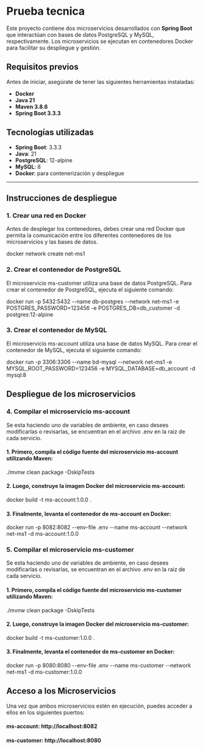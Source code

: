 # Prueba tecnica

Este proyecto contiene dos microservicios desarrollados con **Spring Boot** que interactúan con bases de datos PostgreSQL y MySQL, respectivamente. Los microservicios se ejecutan en contenedores Docker para facilitar su despliegue y gestión.

## Requisitos previos

Antes de iniciar, asegúrate de tener las siguientes herramientas instaladas:

- **Docker**
- **Java 21**
- **Maven 3.8.6**
- **Spring Boot 3.3.3**

## Tecnologías utilizadas

- **Spring Boot**: 3.3.3
- **Java**: 21
- **PostgreSQL**: 12-alpine
- **MySQL**: 8
- **Docker**: para contenerización y despliegue

---

## Instrucciones de despliegue

### 1. Crear una red en Docker

Antes de desplegar los contenedores, debes crear una red Docker que permita la comunicación entre los diferentes contenedores de los microservicios y las bases de datos.

docker network create net-ms1

### 2. Crear el contenedor de PostgreSQL

El microservicio ms-customer utiliza una base de datos PostgreSQL. Para crear el contenedor de PostgreSQL, ejecuta el siguiente comando:

docker run -p 5432:5432 --name db-postgres --network net-ms1 -e POSTGRES_PASSWORD=123456 -e POSTGRES_DB=db_customer -d postgres:12-alpine

### 3. Crear el contenedor de MySQL
El microservicio ms-account utiliza una base de datos MySQL. Para crear el contenedor de MySQL, ejecuta el siguiente comando:

docker run -p 3306:3306 --name bd-mysql --network net-ms1 -e MYSQL_ROOT_PASSWORD=123456 -e MYSQL_DATABASE=db_account -d mysql:8

## Despliegue de los microservicios

### 4. Compilar el microservicio ms-account
Se esta haciendo uno de variables de ambiente, en caso desees modificarlas o revisarlas, se encuentran en el archivo .env en la raiz de cada servicio.

#### 1. Primero, compila el código fuente del microservicio ms-account utilizando Maven:
./mvnw clean package -DskipTests

#### 2. Luego, construye la imagen Docker del microservicio ms-account:
docker build -t ms-account:1.0.0 .

#### 3. Finalmente, levanta el contenedor de ms-account en Docker:
docker run -p 8082:8082 --env-file .env --name ms-account --network net-ms1 -d ms-account:1.0.0

### 5. Compilar el microservicio ms-customer
Se esta haciendo uno de variables de ambiente, en caso desees modificarlas o revisarlas, se encuentran en el archivo .env en la raiz de cada servicio.

#### 1. Primero, compila el código fuente del microservicio ms-customer utilizando Maven:
./mvnw clean package -DskipTests

#### 2. Luego, construye la imagen Docker del microservicio ms-customer:
docker build -t ms-customer:1.0.0 .

#### 3. Finalmente, levanta el contenedor de ms-customer en Docker:
docker run -p 8080:8080 --env-file .env --name ms-customer --network net-ms1 -d ms-customer:1.0.0

## Acceso a los Microservicios
Una vez que ambos microservicios estén en ejecución, puedes acceder a ellos en los siguientes puertos:

#### ms-account: http://localhost:8082
#### ms-customer: http://localhost:8080
